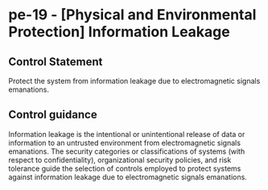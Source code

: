 # pe-19 - \[Physical and Environmental Protection\] Information Leakage

## Control Statement

Protect the system from information leakage due to electromagnetic signals emanations.

## Control guidance

Information leakage is the intentional or unintentional release of data or information to an untrusted environment from electromagnetic signals emanations. The security categories or classifications of systems (with respect to confidentiality), organizational security policies, and risk tolerance guide the selection of controls employed to protect systems against information leakage due to electromagnetic signals emanations.
